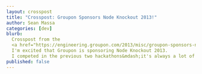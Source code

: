```yaml
---
layout: crosspost
title: "Crosspost: Groupon Sponsors Node Knockout 2013!"
author: Sean Massa
categories: [dev]
blurb:
  Crosspost from the
  <a href="https://engineering.groupon.com/2013/misc/groupon-sponsors-node-knockout-2013/">Groupon Engineering blog</a>!
  I'm excited that Groupon is sponsoring Node Knockout 2013.
  I competed in the previous two hackathons&mdash;it's always a lot of fun.
published: false
---
```


